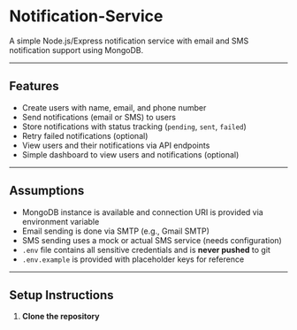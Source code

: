 # Notification-Service

A simple Node.js/Express notification service with email and SMS notification support using MongoDB.

---

## Features

- Create users with name, email, and phone number
- Send notifications (email or SMS) to users
- Store notifications with status tracking (`pending`, `sent`, `failed`)
- Retry failed notifications (optional)
- View users and their notifications via API endpoints
- Simple dashboard to view users and notifications (optional)

---

## Assumptions

- MongoDB instance is available and connection URI is provided via environment variable
- Email sending is done via SMTP (e.g., Gmail SMTP)
- SMS sending uses a mock or actual SMS service (needs configuration)
- `.env` file contains all sensitive credentials and is **never pushed** to git
- `.env.example` is provided with placeholder keys for reference

---

## Setup Instructions

1. **Clone the repository**
